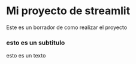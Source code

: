 # Mi proyecto de streamlit

Este es un borrador de como realizar el proyecto

### esto es un subtitulo

esto es un texto